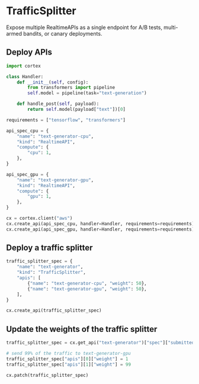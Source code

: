 # TrafficSplitter

Expose multiple RealtimeAPIs as a single endpoint for A/B tests, multi-armed bandits, or canary deployments.

## Deploy APIs

```python
import cortex

class Handler:
    def __init__(self, config):
        from transformers import pipeline
        self.model = pipeline(task="text-generation")

    def handle_post(self, payload):
        return self.model(payload["text"])[0]

requirements = ["tensorflow", "transformers"]

api_spec_cpu = {
    "name": "text-generator-cpu",
    "kind": "RealtimeAPI",
    "compute": {
        "cpu": 1,
    },
}

api_spec_gpu = {
    "name": "text-generator-gpu",
    "kind": "RealtimeAPI",
    "compute": {
        "gpu": 1,
    },
}

cx = cortex.client("aws")
cx.create_api(api_spec_cpu, handler=Handler, requirements=requirements)
cx.create_api(api_spec_gpu, handler=Handler, requirements=requirements)
```

## Deploy a traffic splitter

```python
traffic_splitter_spec = {
    "name": "text-generator",
    "kind": "TrafficSplitter",
    "apis": [
        {"name": "text-generator-cpu", "weight": 50},
        {"name": "text-generator-gpu", "weight": 50},
    ],
}

cx.create_api(traffic_splitter_spec)
```

## Update the weights of the traffic splitter

```python
traffic_splitter_spec = cx.get_api("text-generator")["spec"]["submitted_api_spec"]

# send 99% of the traffic to text-generator-gpu
traffic_splitter_spec["apis"][0]["weight"] = 1
traffic_splitter_spec["apis"][1]["weight"] = 99

cx.patch(traffic_splitter_spec)
```
